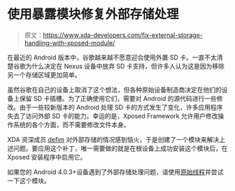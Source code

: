 # 使用暴露模块修复外部存储处理

> 原文：<https://www.xda-developers.com/fix-external-storage-handling-with-xposed-module/>

在最近的 Android 版本中，谷歌越来越不愿意迎合使用外置 SD 卡。一直不太清楚谷歌为什么决定在 Nexus 设备中放弃 SD 卡支持，但许多人认为这是因为移除另一个存储区域更加简单。

虽然谷歌在自己的设备上取消了这个想法，但各种原始设备制造商决定在他们的设备上保留 SD 卡插槽。为了正确使用它们，需要对 Android 的源代码进行一些修改。由于一些较新版本的 Android 处理 SD 卡的方式发生了变化，许多应用程序失去了访问外部 SD 卡的能力。幸运的是，Xposed Framework 允许用户修改操作系统的各个方面，而不需要修改文件本身。

XDA 资深成员 [defim](http://forum.xda-developers.com/member.php?u=4501300) 对外部存储的情况感到恼火，于是创建了一个模块来解决上述问题。要应用这个补丁，唯一需要做的就是在根设备上成功安装这个模块后，在 Xposed 安装程序中启用它。

如果您的 Android 4.0.3+设备遇到了外部存储处理问题，请使用[原始线程](http://forum.xda-developers.com/showthread.php?t=2693521)并尝试一下这个模块。